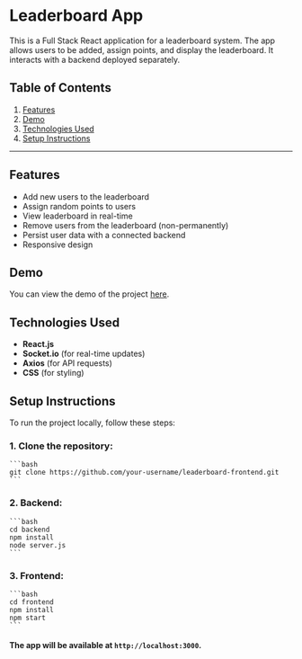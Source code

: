 # Leaderboard App

This is a Full Stack React application for a leaderboard system. The app allows users to be added, assign points, and display the leaderboard. It interacts with a backend deployed separately.

## Table of Contents

1. [Features](#features)
2. [Demo](#demo)
3. [Technologies Used](#technologies-used)
4. [Setup Instructions](#setup-instructions)

---

## Features

- Add new users to the leaderboard
- Assign random points to users
- View leaderboard in real-time
- Remove users from the leaderboard (non-permanently)
- Persist user data with a connected backend
- Responsive design

## Demo

You can view the demo of the project [here]([https://youtu.be/bG6kplz9ahs]).

## Technologies Used

- **React.js**
- **Socket.io** (for real-time updates)
- **Axios** (for API requests)
- **CSS** (for styling)

## Setup Instructions

To run the project locally, follow these steps:

### 1. Clone the repository:
    ```bash
    git clone https://github.com/your-username/leaderboard-frontend.git
    ```
### 2. Backend:
    ```bash
    cd backend
    npm install
    node server.js
    ```
    
### 3. Frontend:
    ```bash
    cd frontend
    npm install
    npm start
    ```


  ####  The app will be available at `http://localhost:3000`.


